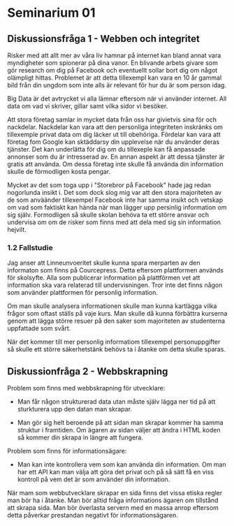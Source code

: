 # Seminarium 01

## Diskussionsfråga 1 - Webben och integritet

Risker med att allt mer av våra liv hamnar på internet kan bland annat vara myndigheter som spionerar på dina vanor. En blivande arbets givare
som gör research om dig på Facebook och eventuellt sollar bort dig om något olämpligt hittas. Problemet är att detta tillexempl kan 
vara en 10 år gammal bild från din ungdom som inte alls är relevant för hur du är som person idag. 

Big Data är det avtrycket vi alla lämnar eftersom när vi använder internet. All data om vad vi skriver, gillar samt vilka
sidor vi besöker.

Att stora företag samlar in mycket data från oss har givietvis sina för och nackdelar. Nackdelar kan vara att den personliga integriteten
inskränks om tillexemple privat data om dig läcker ut till obehöriga. Fördelar kan vara att företag fom Google kan sktäddarsy
din upplevelse när du använder deras tjänster. Det kan underlätta för dig om du tillexeple kan få anpassade annonser som du
är intresserad av. En annan aspekt är att dessa tjänster är gratis att använda. Om dessa företag inte skulle få använda din 
information skulle de förmodligen kosta pengar.

Mycket av det som toga upp i "Storebror på Facebook" hade jag redan nogorlunda insikt i. Det som dock slog mig var att 
den stora majoriteten av de som anväänder tillexempel Facebook inte har samma insikt och vetskap om vad som faktiskt kan hända
när man lägger upp persinlig information om sig själv. Formodligen så skulle skolan behöva ta ett större ansvar och undervisa om
om de risker som finns med att dela med sig sin information hejvilt.

### 1.2 Fallstudie

Jag anser att Linneunvoeritet skulle kunna spara merparten av den informaton som finns på Courcepress. Detta eftersom 
plattformen används för skolsyfte. Alla som publicerar information på plattförmen vet att information ska vara relaterad till undervisningen.
Tror inte det finns någon som använder plattformen för personlig information.

Om man skulle analysera informationen skulle man kunna kartlägga vilka frågor som oftast ställs på vaje kurs. Man skulle då
kunna förbättra kurserna genom att lägga större resuer på den saker som majoriteten av studenterna uppfattade som svårt.

När det kommer till mer personlig informatiom tillexempel personuppgifter så skulle ett större säkerhetstänk behövs ta i 
åtanke om detta skulle sparas.

## Diskussionfråga 2 - Webbskrapning

Problem som finns med webbskrapning för utvecklare: 

* Man får någon strukturerad data utan måste själv lägga ner tid på att sturkturera upp den datan man skrapar.

* Man gör sig helt beroende på att sidan man skrapar kommer ha samma struktur i framtiden. Om ägaren av sidan väljer att
ändra i HTML koden så kommer din skrapa in längre att fungera.

Problem som finns för informationsägare:

* Man kan inte kontrollera vem som kan använda din information. Om man har ett API kan man välja att göra det privat
och på så sätt få en viss kontroll på vem det är som använder din information.

När mam som webbutvecklare skrapar en sida finns det vissa etiska regler man bör ha i åtanke. Man bör alltid fråga informations
ägaren om tillstånd att skrapa sida. Man bör överlasta servern med en massa anrop eftersom detta påverkar prestandan negativt
för informationsägaren.  
